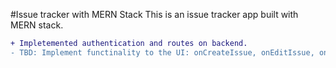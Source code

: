 #Issue tracker with MERN Stack
This is an issue tracker app built with MERN stack.
```diff
+ Impletemented authentication and routes on backend.
- TBD: Implement functinality to the UI: onCreateIssue, onEditIssue, onDeleteIssue etc.
```
